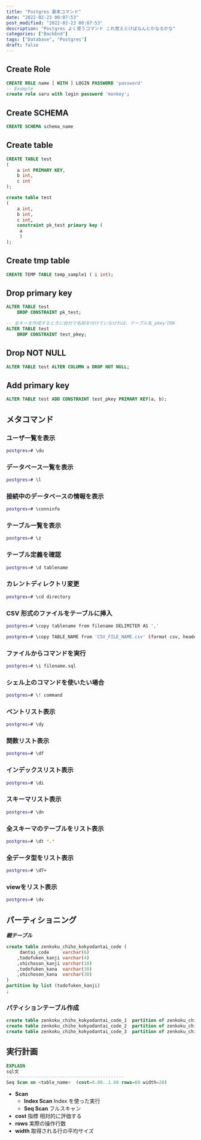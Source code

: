 ```yaml
---
title: "Postgres 基本コマンド"
date: "2022-02-23 00:07:53"
post_modified: "2022-02-23 00:07:53"
description: "Postgres よく使うコマンド これ覚えとけばなんとかなるかな"
categories: ["BackEnd"]
tags: ["Database", "Postgres"]
draft: false
---
```


## Create Role

```sql
CREATE ROLE name [ WITH ] LOGIN PASSWORD 'password'
-- Example
create role saru with login password 'monkey';
```

## Create SCHEMA

```sql
CREATE SCHEMA schema_name
```

## Create table

```sql
CREATE TABLE test
(
    a int PRIMARY KEY,
    b int,
    c int
);
```

```sql
create table test
(
    a int,
    b int,
    c int,
    constraint pk_test primary key (
     a
     )
);
```

## Create tmp table

```sql
CREATE TEMP TABLE temp_sample1 ( i int);
```

## Drop primary key

```sql
ALTER TABLE test
    DROP CONSTRAINT pk_test;
```

```sql
-- 主キーを作成するときに自分で名前を付けていなければ、テーブル名_pkeyでOK
ALTER TABLE test
    DROP CONSTRAINT test_pkey;
```

## Drop NOT NULL

```sql
ALTER TABLE test ALTER COLUMN a DROP NOT NULL;
```

## Add primary key

```sql
ALTER TABLE test ADD CONSTRAINT test_pkey PRIMARY KEY(a, b);
```

## メタコマンド

### ユーザ一覧を表示

```bash
postgres=# \du
```

### データベース一覧を表示

```bash
postgres=# \l
```

### 接続中のデータベースの情報を表示

```bash
postgres=# \conninfo
```

### テーブル一覧を表示

```bash
postgres=# \z
```

### テーブル定義を確認

```bash
postgres=# \d tablename
```

### カレントディレクトリ変更

```bash
postgres=# \cd directory
```

### CSV 形式のファイルをテーブルに挿入

```bash
postgres=# \copy tablename from filename DELIMITER AS ','
```

```bash
postgres=# \copy TABLE_NAME from 'CSV_FILE_NAME.csv' (format csv, header false, encoding utf8);
```

### ファイルからコマンドを実行

```bash
postgres=# \i filename.sql
```

### シェル上のコマンドを使いたい場合

```bash
postgres=# \! command
```

### ベントリスト表示

```bash
postgres=# \dy
```

### 関数リスト表示

```bash
postgres=# \df
```

### インデックスリスト表示

```bash
postgres=# \di
```

### スキーマリスト表示

```bash
postgres=# \dn
```

### 全スキーマのテーブルをリスト表示

```bash
postgres=# \dt *.*
```

### 全データ型をリスト表示

```bash
postgres=# \dT+
```

### viewをリスト表示

```bash
postgres=# \dv
```

## パーティショニング

***親テーブル***

```sql
create table zenkoku_chiho_kokyodantai_code (
     dantai_code     varchar(6)
    ,todofuken_kanji varchar(4)
    ,shichoson_kanji varchar(10)
    ,todofuken_kana  varchar(30)
    ,shichoson_kana  varchar(30)
)
partition by list (todofuken_kanji)
;
```

### パティションテーブル作成

```sql
create table zenkoku_chiho_kokyodantai_code_1  partition of zenkoku_chiho_kokyodantai_code for values in ('北海道');
create table zenkoku_chiho_kokyodantai_code_2  partition of zenkoku_chiho_kokyodantai_code for values in ('青森県');
create table zenkoku_chiho_kokyodantai_code_3  partition of zenkoku_chiho_kokyodantai_code for values in ('岩手県');
```

## 実行計画

```sql
EXPLAIN
sql文
--------------------------------------------
Seq Scan on <table_name>  (cost=0.00..1.60 rows=60 width=28)
```

- **Scan**
  - **Index Scan** Index を使った実行
  - **Seq Scan** フルスキャン
- **cost** 指標 相対的に評価する
- **rows** 実際の操作行数
- **width** 取得される行の平均サイズ
